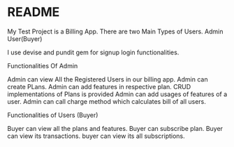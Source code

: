 # README

My Test Project is a Billing App.
There are two Main Types of Users. 
Admin
User(Buyer)

I use devise and pundit gem for signup login functionalities.

Functionalities Of Admin
 
 Admin can view All the Registered Users in our billing app.
 Admin can create PLans.
 Admin can add features in respective plan.
 CRUD implementations of Plans is provided
 Admin can add usages of features of a user.
 Admin can call charge method which calculates bill of all users.

Functionalities of Users (Buyer)

 Buyer can view all the plans and features. 
 Buyer can subscribe plan.
 Buyer can view its transactions.
 buyer can view its all subscriptions.
